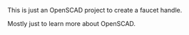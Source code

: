 This is just an OpenSCAD project to create a faucet handle.

Mostly just to learn more about OpenSCAD.

